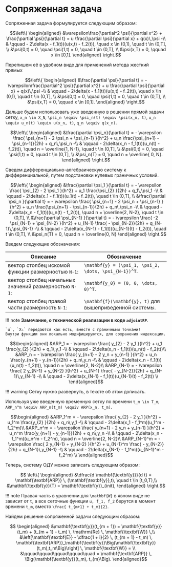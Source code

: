 # Сопряженная задача

Сопряженная задача формулируется следующим образом:
```math
\left\{
\begin{aligned}
    &\varepsilon\frac{\partial^2 \psi}{\partial x^2} + \frac{\partial \psi}{\partial t} = u \frac{\partial \psi}{\partial x} + q(x)\,\psi  -\\
    & \qquad  - 2\delta(x - f_1(t))(u(x,t) - f_2(t)), \quad x \in (0,1), \quad t \in (0,T], \\
    &\psi(0,t) = 0, \quad \psi(1,t) = 0, \quad t \in (0,T], \\
    &\psi(x,T) = 0, \qquad x \in [0,1].
\end{aligned}
\right.
```

Перепишем её в удобном виде для применений метода жесткий прямых
```math
\left\{
\begin{aligned}
    &\frac{\partial \psi}{\partial t} = - \varepsilon\frac{\partial^2 \psi}{\partial x^2} +  u \frac{\partial \psi}{\partial x} + q(x)\,\psi  -\\
    & \qquad  - 2\delta(x - f_1(t))(u(x,t) - f_2(t)), \quad x \in (0,1), \quad t \in (0,T], \\
    &\psi(0,t) = 0, \quad \psi(1,t) = 0, \quad t \in (0,T], \\
    &\psi(x,T) = 0, \qquad x \in [0,1].
\end{aligned}
\right.
```

Дальше будем использовать уже введенную в решении прямой задачи сетку, ``x_n \in X_N``, ``\psi_n \equiv \psi_n(t) \equiv \psi(x_n, t)``, ``u_n \equiv u_n(t) \equiv u(x_n, t)``, ``q_n \equiv q(x_n)``.
```math
\left\{
\begin{aligned}
    &\frac{\partial \psi_n}{\partial t} = - \varepsilon \frac{ \psi_{n+1} - 2 \psi_n + \psi_{n-1} }{h^2} +  u_n \frac{\psi_{n+1} - \psi_{n-1}}{2h} + q_n\,\psi_n  -\\
    & \qquad  - 2\delta(x_n - f_1(t))(u_n(t) - f_2(t)), \quad n = \overline{1, N-1}, \quad t \in (0,T], \\
    &\psi(0,t) = 0, \quad \psi(1,t) = 0, \quad t \in (0,T], \\
    &\psi_n(T) = 0, \quad n = \overline{ 0, N}.
\end{aligned}
\right.
```

Сведем дифференциально-алгебраическую систему к дифференциальной, путем подстановки нулевых граничных условий.

```math
\left\{
\begin{aligned}
    &\frac{\partial \psi_1     }{\partial t} = - \varepsilon \frac{ \psi_{2}     - 2 \psi_1              }{h^2} +  u_1 \frac{\psi_{2} }{2h} + q_1\,\psi_1  -\\
    & \qquad  - 2\delta(x_1 - f_1(t))(u_1(t) - f_2(t)),  \quad t \in (0,T], \\
    &\frac{\partial \psi_n     }{\partial t} = - \varepsilon \frac{ \psi_{n+1}   - 2 \psi_n + \psi_{n-1} }{h^2} +  u_n \frac{\psi_{n+1} - \psi_{n-1}}{2h} + q_n\,\psi_n  -\\
    & \qquad  - 2\delta(x_n - f_1(t))(u_n(t) - f_2(t)), \quad n = \overline{2, N-2}, \quad t \in (0,T], \\
    &\frac{\partial \psi_{N-1} }{\partial t} = - \varepsilon \frac{          -2 \psi_{N-1} + \psi_{N-2}  }{h^2} +  u_{N-1} \frac{ - \psi_{N-2}}{2h} + q_{N-1}\,\psi_{N-1}  -\\
    & \qquad  - 2\delta(x_{N-1} - f_1(t))(u_{N-1}(t) - f_2(t)),  \quad t \in (0,T], \\
    &\psi_n(T) = 0, \quad n = \overline{0, N}
\end{aligned}
\right.
```

Введем следующие обозначения:

|                        Описание                          |                          Обозначение                          |
|----------------------------------------------------------|---------------------------------------------------------------|
| вектор столбец искомой функции размерностью ``N-1``:     |   ``\mathbf{y} = (\psi_1, \psi_2, \dots, \psi_{N-1})^T``.     |
| вектор столбец начальных значений размерностью ``N-1``:  |   ``\mathbf{y_0} = (0, 0, \dots, 0)^T``.                      |
| вектор столбец правой части размерность ``N-1``:         |   ``\mathbf{f}(\mathbf{y}, t)`` для вышеприведенной системы.  |

!!! note
    **Замечание, о технической реализации в коде `adjointRP`**.

    `u`, `Xₙ` передаются как есть, вместе с граничными точками!
    Внутри функции они локально модифицируются, для сохранения индексации.

```math
\begin{aligned}
    &ARP_1 = - \varepsilon \frac{ y_{2} - 2 y_1 }{h^2} +  u_1 \frac{y_{2} }{2h} + q_1\,y_1  -\\
    & \qquad  - 2\delta(x_n - f_1(t))(u_n(t) - f_2(t))\\
    &ARP_n = - \varepsilon \frac{ y_{n+1} - 2 y_n + y_{n-1} }{h^2} +  u_n \frac{y_{n+1} - y_{n-1}}{2h} + q_n\,y_n  -\\
    & \qquad  - 2\delta(x_n - f_1(t))(u_n(t) - f_2(t)), \quad n = \overline{2, N-2}\\
    &ARP_{N-1} = - \varepsilon \frac{  2 y_{N-1} + y_{N-2} }{h^2} +  u_{N-1} \frac{ - y_{N-2}}{2h} + q_{N-1}\,y_{N-1}  -\\
    & \qquad  - 2\delta(x_{N-1} - f_1(t))(u_{N-1}(t) - f_2(t)) \\
\end{aligned}
```

!!! warning
    Сетку нужно развернуть, в тексте об этом дописать.

Используя уже введенную временную сетку по времени ``t_m \in T_m``, ``ARP_n^m \equiv ARP_n(t_m) \equiv ARP(x_n, t_m)``.
```math
\begin{aligned}
    &ARP_1^m = - \varepsilon \frac{ y_{2} - 2 y_1 }{h^2} +  u_1^m \frac{y_{2} }{2h} + q_n\,y_1  -\\
    & \qquad  - 2\delta(x_1 - f_1^m)(u_1^m - f_2^m)\\
    &ARP_n^m = - \varepsilon \frac{ y_{n+1} - 2 y_n + y_{n-1} }{h^2} +  u_n^m \frac{y_{n+1} - y_{n-1}}{2h} + q_n\,y_n  -\\
    & \qquad  - 2\delta(x_n - f_1^m)(u_n^m - f_2^m), \quad n = \overline{2, N-2}\\
    &ARP_{N-1}^m = - \varepsilon \frac{  2 y_{N-1} + y_{N-2} }{h^2} +  u_{N-1}^m \frac{ - y_{N-2}}{2h} + q_{N-1}\,y_{N-1}  -\\
    & \qquad  - 2\delta(x_{N-1} - f_1^m)(u_{N-1}^m - f_2^m) \\
\end{aligned}
```

Теперь, систему ОДУ можно записать следующим образом:
```math
    \left\{
    \begin{aligned}
        &\dfrac{d \mathbf{\textbf{y}}}{d t} = \mathbf{\textbf{ARP}} \, (\mathbf{\textbf{y}},t), \quad t \in [t_0,T),\\
        &\mathbf{\textbf{y}}(T) = \mathbf{\textbf{y}}_{init},
    \end{aligned}
    \right.
```


!!! note
    Правая часть в уравнении для ``\mathbf{W}`` в явном виде не зависит от ``t``, а все сеточные функции `u, f_1, f_2` берутся в момент времени ``t_m``, вместо ``\frac{ t_{m+1} + t_m}{2}``.

Найдем решение сопряженной задачи следующим образом:
```math
    \begin{aligned}
        &\mathbf{\textbf{y}}(t_{m + 1}) = \mathbf{\textbf{y}}(t_m) + (t_{m + 1} - t_m) \, \mathrm{Re} \, \mathbf{\textbf{W}} \,\\
        &\left[\mathbf{\textbf{E}} - \dfrac{1 + i}{2} \, (t_{m + 1} - t_m) \, \mathbf{\textbf{ARP}}_\mathbf{\textbf{y}}\Big(\mathbf{\textbf{y}}(t_m),t_m\Big)\right] \, \mathbf{\textbf{W}} = \\
        &\qquad\qquad\qquad\qquad\quad = \mathbf{\textbf{ARP}} \, \Big(\mathbf{\textbf{y}}(t_m), t_{m}\Big).
    \end{aligned}
```
